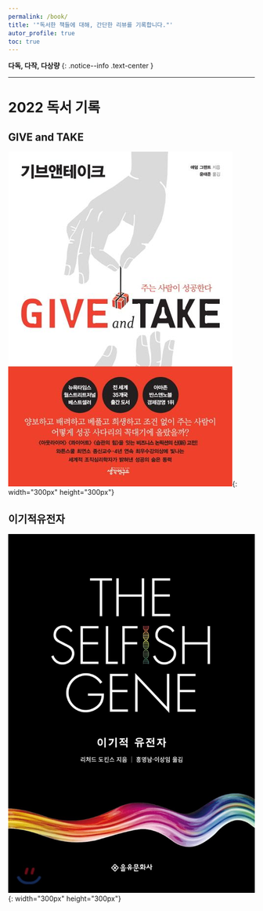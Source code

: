 ```yaml
---
permalink: /book/
title: '"독서한 책들에 대해, 간단한 리뷰를 기록합니다."'
autor_profile: true
toc: true
---
```

**다독, 다작, 다상량**
{: .notice--info .text-center }

---
# 2022 독서 기록

## GIVE and TAKE
![image-book](/assets/images/book/giveandtake.jpg){: width="300px" height="300px"}
<br>

## 이기적유전자
![image-book](/assets/images/book/selfish.png){: width="300px" height="300px"}